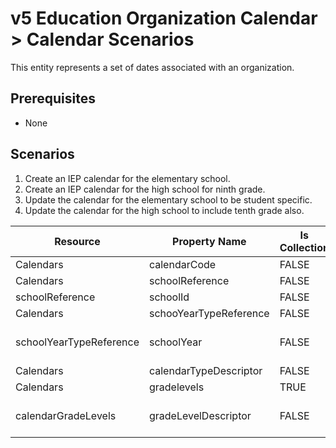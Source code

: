 # v5 Education Organization Calendar > Calendar Scenarios

This entity represents a set of dates associated with an organization.

## Prerequisites

* None

## Scenarios

1. Create an IEP calendar for the elementary school.
2. Create an IEP calendar for the high school for ninth grade.
3. Update the calendar for the elementary school to be student specific.
4. Update the calendar for the high school to include tenth grade also.

| Resource                | Property Name          | Is Collection | Data Type              | Required / Optional | Scenario 1: POST    | Scenario 2: POST  | Scenario 3: PUT     | Scenario 4: PUT             |
| ----------------------- | ---------------------- | ------------- | ---------------------- | ------------------- | ----------------------- | --------------------- | ----------------------- | ------------------------------- |
| Calendars               | calendarCode           | FALSE         | string                 | REQUIRED            | `<br/>107SS111111<br/>` | IEP001                | `<br/>107SS111111<br/>` | IEP001                          |
| Calendars               | schoolReference        | FALSE         | schoolReference        | REQUIRED            |                         |                       |                         |                                 |
| schoolReference         | schoolId               | FALSE         | integer                | REQUIRED            | 255901107               | 255901001             | 255901107               | 255901001                       |
| Calendars               | schooYearTypeReference | FALSE         | schooYearTypeReference | REQUIRED            |                         |                       |                         |                                 |
| schoolYearTypeReference | schoolYear             | FALSE         | int                    | REQUIRED            | [Current School Year]   | [Current School Year] | [Current School Year]   | [Current School Year]           |
| Calendars               | calendarTypeDescriptor | FALSE         | calendarTypeDescriptor | REQUIRED            | IEP                     | IEP                   | **Student Specific**    | IEP                             |
| Calendars               | gradelevels            | TRUE          | gradeLevels[]          | CONDITIONAL         |                         |                       |                         |                                 |
| calendarGradeLevels     | gradeLevelDescriptor   | FALSE         | string                 | CONDITIONAL         |                         | Ninth grade           |                         | Ninth grade<br/>**Tenth grade** |
